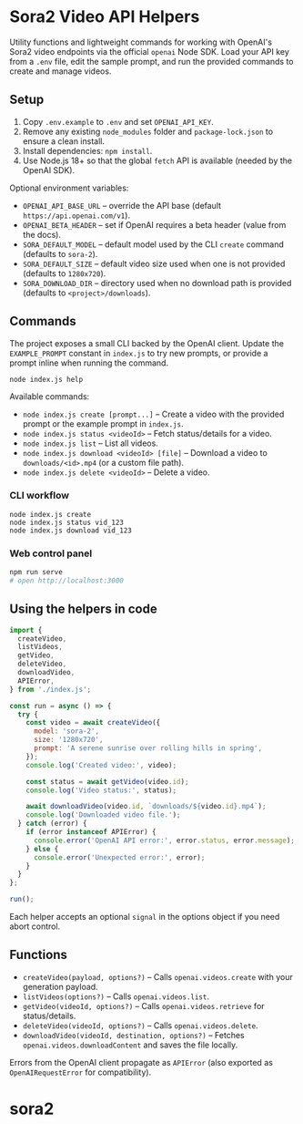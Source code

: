 # Sora2 Video API Helpers

Utility functions and lightweight commands for working with OpenAI's Sora2 video endpoints via the official `openai` Node SDK. Load your API key from a `.env` file, edit the sample prompt, and run the provided commands to create and manage videos.

## Setup

1. Copy `.env.example` to `.env` and set `OPENAI_API_KEY`.
2. Remove any existing `node_modules` folder and `package-lock.json` to ensure a clean install.
3. Install dependencies: `npm install`.
4. Use Node.js 18+ so that the global `fetch` API is available (needed by the OpenAI SDK).

Optional environment variables:

- `OPENAI_API_BASE_URL` – override the API base (default `https://api.openai.com/v1`).
- `OPENAI_BETA_HEADER` – set if OpenAI requires a beta header (value from the docs).
- `SORA_DEFAULT_MODEL` – default model used by the CLI `create` command (defaults to `sora-2`).
- `SORA_DEFAULT_SIZE` – default video size used when one is not provided (defaults to `1280x720`).
- `SORA_DOWNLOAD_DIR` – directory used when no download path is provided (defaults to `<project>/downloads`).

## Commands

The project exposes a small CLI backed by the OpenAI client. Update the `EXAMPLE_PROMPT` constant in `index.js` to try new prompts, or provide a prompt inline when running the command.

```
node index.js help
```

Available commands:

- `node index.js create [prompt...]` – Create a video with the provided prompt or the example prompt in `index.js`.
- `node index.js status <videoId>` – Fetch status/details for a video.
- `node index.js list` – List all videos.
- `node index.js download <videoId> [file]` – Download a video to `downloads/<id>.mp4` (or a custom file path).
- `node index.js delete <videoId>` – Delete a video.

### CLI workflow

```
node index.js create
node index.js status vid_123
node index.js download vid_123
```

### Web control panel

```bash
npm run serve
# open http://localhost:3000
```

## Using the helpers in code

```js
import {
  createVideo,
  listVideos,
  getVideo,
  deleteVideo,
  downloadVideo,
  APIError,
} from './index.js';

const run = async () => {
  try {
    const video = await createVideo({
      model: 'sora-2',
      size: '1280x720',
      prompt: 'A serene sunrise over rolling hills in spring',
    });
    console.log('Created video:', video);

    const status = await getVideo(video.id);
    console.log('Video status:', status);

    await downloadVideo(video.id, `downloads/${video.id}.mp4`);
    console.log('Downloaded video file.');
  } catch (error) {
    if (error instanceof APIError) {
      console.error('OpenAI API error:', error.status, error.message);
    } else {
      console.error('Unexpected error:', error);
    }
  }
};

run();
```

Each helper accepts an optional `signal` in the options object if you need abort control.

## Functions

- `createVideo(payload, options?)` – Calls `openai.videos.create` with your generation payload.
- `listVideos(options?)` – Calls `openai.videos.list`.
- `getVideo(videoId, options?)` – Calls `openai.videos.retrieve` for status/details.
- `deleteVideo(videoId, options?)` – Calls `openai.videos.delete`.
- `downloadVideo(videoId, destination, options?)` – Fetches `openai.videos.downloadContent` and saves the file locally.

Errors from the OpenAI client propagate as `APIError` (also exported as `OpenAIRequestError` for compatibility).
# sora2
